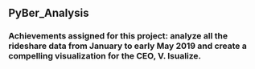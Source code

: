 ## PyBer_Analysis
### Achievements assigned for this project: analyze all the rideshare data from January to early May 2019 and create a compelling visualization for the CEO, V. Isualize.
